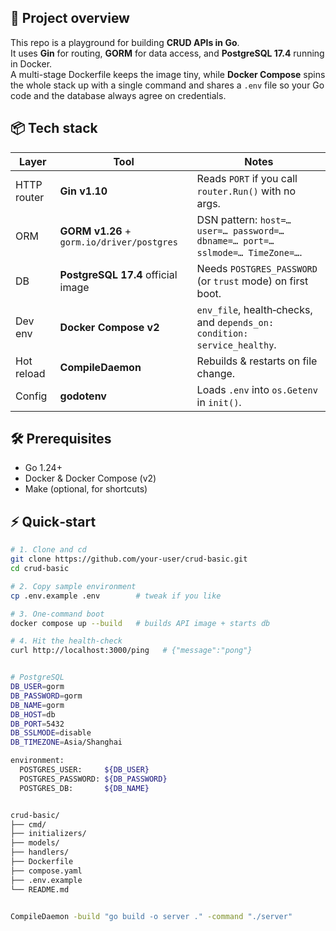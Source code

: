 ## 🚀 Project overview
This repo is a playground for building **CRUD APIs in Go**.  
It uses **Gin** for routing, **GORM** for data access, and **PostgreSQL 17.4** running in Docker.  
A multi-stage Dockerfile keeps the image tiny, while **Docker Compose** spins the whole stack up with a single command and shares a `.env` file so your Go code and the database always agree on credentials.

## 📦 Tech stack

| Layer | Tool | Notes |
|-------|------|-------|
| HTTP router | **Gin v1.10** | Reads `PORT` if you call `router.Run()` with no args. |
| ORM | **GORM v1.26** + `gorm.io/driver/postgres` | DSN pattern: `host=… user=… password=… dbname=… port=… sslmode=… TimeZone=…`. |
| DB | **PostgreSQL 17.4** official image | Needs `POSTGRES_PASSWORD` (or `trust` mode) on first boot. |
| Dev env | **Docker Compose v2** | `env_file`, health‑checks, and `depends_on: condition: service_healthy`. |
| Hot reload | **CompileDaemon** | Rebuilds & restarts on file change. |
| Config | **godotenv** | Loads `.env` into `os.Getenv` in `init()`. |

## 🛠 Prerequisites

* Go 1.24+  
* Docker & Docker Compose (v2)  
* Make (optional, for shortcuts)

## ⚡️ Quick‑start

```bash
# 1. Clone and cd
git clone https://github.com/your-user/crud-basic.git
cd crud-basic

# 2. Copy sample environment
cp .env.example .env        # tweak if you like

# 3. One‑command boot
docker compose up --build   # builds API image + starts db

# 4. Hit the health‑check
curl http://localhost:3000/ping   # {"message":"pong"}


# PostgreSQL
DB_USER=gorm
DB_PASSWORD=gorm
DB_NAME=gorm
DB_HOST=db
DB_PORT=5432
DB_SSLMODE=disable
DB_TIMEZONE=Asia/Shanghai

environment:
  POSTGRES_USER:     ${DB_USER}
  POSTGRES_PASSWORD: ${DB_PASSWORD}
  POSTGRES_DB:       ${DB_NAME}


crud-basic/
├── cmd/
├── initializers/
├── models/
├── handlers/
├── Dockerfile
├── compose.yaml
├── .env.example
└── README.md


CompileDaemon -build "go build -o server ." -command "./server"

